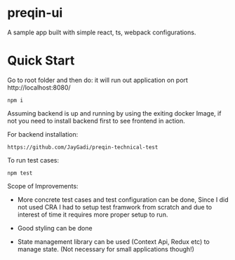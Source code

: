 # preqin-ui
A sample app built with simple react, ts, webpack configurations. 

# Quick Start

Go to root folder and then do: it will run out application on port  http://localhost:8080/ 
```
npm i 
```

Assuming backend is up and running by using the exiting docker Image, if not you need to install backend first to see frontend in action.

For backend installation:
```
https://github.com/JayGadi/preqin-technical-test
```

To run test cases: 
```
npm test
```

Scope of Improvements: 
- More concrete test cases and test configuration can be done, Since I did not used CRA I had to setup test framwork from scratch and due to interest of time it requires more proper setup to run. 

- Good styling can be done
- State management library can be used (Context Api, Redux etc) to manage state. (Not necessary for small applications though!)